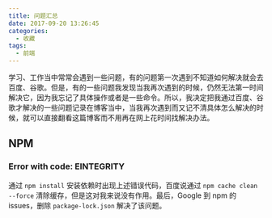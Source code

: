 ```yaml
---
title: 问题汇总
date: 2017-09-20 13:26:45
categories:
  - 收藏
tags:
  - 前端
---
```

学习、工作当中常常会遇到一些问题，有的问题第一次遇到不知道如何解决就会去百度、谷歌。但是，有的一些问题我发现当我再次遇到的时候，仍然无法第一时间解决它，因为我忘记了具体操作或者是一些命令。所以，我决定把我通过百度、谷歌才解决的一些问题记录在博客当中，当我再次遇到而又记不清具体怎么解决的时候，就可以直接翻看这篇博客而不用再在网上花时间找解决办法。

<!-- more -->

## NPM

### Error with code: EINTEGRITY

通过 `npm install` 安装依赖时出现上述错误代码，百度说通过 `npm cache clean --force` 清除缓存，但是这对我来说没有作用。最后，Google 到 npm 的 issues，删除 `package-lock.json` 解决了该问题。
